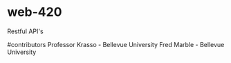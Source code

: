 # web-420
Restful API's

#contributors Professor Krasso - Bellevue University Fred Marble - Bellevue University
